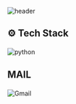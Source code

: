![header](https://capsule-render.vercel.app/api?type=Cylinder&color=191970&customColorList=0&height=200&section=header&text=Oh_Chaewon&fontColor=FFE2A7&animation=twinkling&stroke=FFA07A&strokeWidth=3&desc=HELLO%20WORLD%20&descAlign=65&descAlignY=72&fontAlignY=48&descSize=25)

## ⚙ Tech Stack </p>
![python](https://img.shields.io/badge/python-F0F8FF?style=flat-square&logo=#3776AB&logoColor=white)   



## MAIL</p>
![Gmail](https://img.shields.io/badge/Gmail-FFE4E1?style=flat-square)
